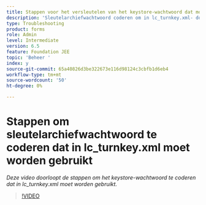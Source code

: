 ```yaml
---
title: Stappen voor het versleutelen van het keystore-wachtwoord dat moet worden gebruikt in lc_turnkey.xml
description: 'Sleutelarchiefwachtwoord coderen om in lc_turnkey.xml- dossier te vormen '
type: Troubleshooting
product: forms
role: Admin
level: Intermediate
version: 6.5
feature: Foundation JEE
topic: 'Beheer '
index: y
source-git-commit: 65a40826d3be322673e116d98124c3cbfb1d6eb4
workflow-type: tm+mt
source-wordcount: '50'
ht-degree: 0%

---
```



# Stappen om sleutelarchiefwachtwoord te coderen dat in lc_turnkey.xml moet worden gebruikt

*Deze video doorloopt de stappen om het keystore-wachtwoord te coderen dat in lc_turnkey.xml moet worden gebruikt.*

>[!VIDEO](https://video.tv.adobe.com/v/335538?quality=9&learn=on)

